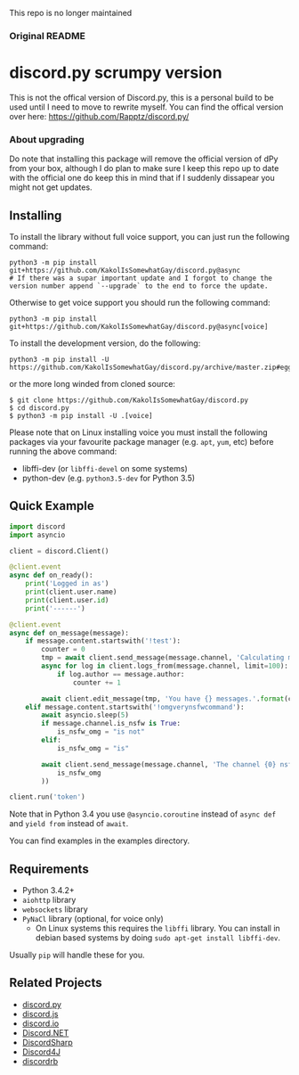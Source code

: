 This repo is no longer maintained
### Original README

# discord.py scrumpy version

This is not the offical version of Discord.py, this is a personal build to be used until I need to move to rewrite myself.
You can find the offical version over here: https://github.com/Rapptz/discord.py/

### About upgrading

Do note that installing this package will remove the official version of dPy from your box, although I do plan to make sure I keep this repo up to date with the official one do keep this in mind that if I suddenly dissapear you might not get updates.

## Installing

To install the library without full voice support, you can just run the following command:

```
python3 -m pip install git+https://github.com/KakolIsSomewhatGay/discord.py@async
# If there was a supar important update and I forgot to change the version number append `--upgrade` to the end to force the update.
```


Otherwise to get voice support you should run the following command:

```
python3 -m pip install git+https://github.com/KakolIsSomewhatGay/discord.py@async[voice]
```

To install the development version, do the following:

```
python3 -m pip install -U https://github.com/KakolIsSomewhatGay/discord.py/archive/master.zip#egg=discord.py[voice]
```

or the more long winded from cloned source:

```
$ git clone https://github.com/KakolIsSomewhatGay/discord.py
$ cd discord.py
$ python3 -m pip install -U .[voice]
```

Please note that on Linux installing voice you must install the following packages via your favourite package manager (e.g. `apt`, `yum`, etc) before running the above command:

- libffi-dev (or `libffi-devel` on some systems)
- python<version>-dev (e.g. `python3.5-dev` for Python 3.5)

## Quick Example

```py
import discord
import asyncio

client = discord.Client()

@client.event
async def on_ready():
    print('Logged in as')
    print(client.user.name)
    print(client.user.id)
    print('------')

@client.event
async def on_message(message):
    if message.content.startswith('!test'):
        counter = 0
        tmp = await client.send_message(message.channel, 'Calculating messages...')
        async for log in client.logs_from(message.channel, limit=100):
            if log.author == message.author:
                counter += 1

        await client.edit_message(tmp, 'You have {} messages.'.format(counter))
    elif message.content.startswith('!omgverynsfwcommand'):
        await asyncio.sleep(5)
        if message.channel.is_nsfw is True:
            is_nsfw_omg = "is not"
        elif:
            is_nsfw_omg = "is"

        await client.send_message(message.channel, 'The channel {0} nsfw'.format(
            is_nsfw_omg
        ))

client.run('token')
```

Note that in Python 3.4 you use `@asyncio.coroutine` instead of `async def` and `yield from` instead of `await`.

You can find examples in the examples directory.

## Requirements

- Python 3.4.2+
- `aiohttp` library
- `websockets` library
- `PyNaCl` library (optional, for voice only)
    - On Linux systems this requires the `libffi` library. You can install in
      debian based systems by doing `sudo apt-get install libffi-dev`.

Usually `pip` will handle these for you.

## Related Projects

- [discord.py](https://github.com/Rapptz/discord.py/)
- [discord.js](https://github.com/discord-js/discord.js)
- [discord.io](https://github.com/izy521/discord.io)
- [Discord.NET](https://github.com/RogueException/Discord.Net)
- [DiscordSharp](https://github.com/Luigifan/DiscordSharp)
- [Discord4J](https://github.com/knobody/Discord4J)
- [discordrb](https://github.com/meew0/discordrb)
